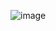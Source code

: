 ![image](https://user-images.githubusercontent.com/52594760/112268414-48e98000-8cba-11eb-935e-5fa2a6a205f7.png)
